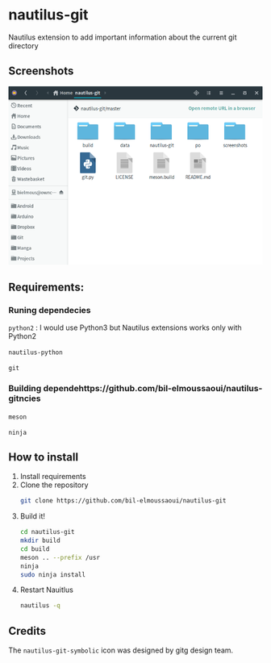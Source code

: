 # nautilus-git
Nautilus extension to add important information about the current git directory

## Screenshots

 <div align="center"><img src="screenshots/screenshot1.png" alt="Preview" /></div>


## Requirements:
### Runing dependecies
`python2` : I would use Python3 but Nautilus extensions works only with Python2

`nautilus-python`

`git`
### Building dependehttps://github.com/bil-elmoussaoui/nautilus-gitncies
`meson`

`ninja`


## How to install 
1. Install requirements
2. Clone the repository 
	```bash
	git clone https://github.com/bil-elmoussaoui/nautilus-git
	```
3. Build it!
	```bash
	cd nautilus-git 
	mkdir build
	cd build
	meson .. --prefix /usr
	ninja
	sudo ninja install
	``` 
4. Restart Nauitlus 
	```bash
	nautilus -q
	```

## Credits
The `nautilus-git-symbolic` icon was designed by gitg design team.